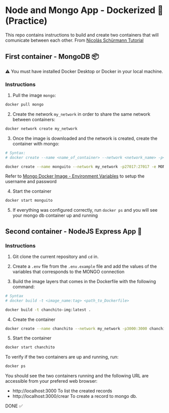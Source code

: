# Node and Mongo App - Dockerized 🐳 (Practice)

This repo contains instructions to build and create two containers that will comunicate between each other. From [Nicolás Schürmann Tutorial](https://www.youtube.com/watch?v=4Dko5W96WHg)

## First container - MongoDB 📦

⚠️ You must have installed Docker Desktop or Docker in your local machine. 

### Instructions

1. Pull the image `mongo`:
```bash
docker pull mongo
```

2. Create the network `my_network` in order to share the same network between containers:

```bash
docker network create my_network 
```

3. Once the image is downloaded and the network is created, create the container with mongo:
```bash
# Syntax:
# docker create --name <name_of_container> --network <network_name> -p<host_port:container_port> -e MONGO_INITDB_ROOT_USERNAME=<mongo_username> -e MONGO_INITDB_ROOT_PASSWORD=<mongo_password>

docker create --name monguito --network my_network -p27017:27017 -e MONGO_INITDB_ROOT_USERNAME=diego -e MONGO_INITDB_ROOT_PASSWORD=password mongo
```

Refer to [Mongo Docker Image - Environment Variables](https://hub.docker.com/_/mongo) to setup the username and password

4. Start the container 
```bash
docker start monguito
```
5. If everything was configured correctly, run `docker ps` and you will see your mongo db container up and running

## Second container - NodeJS Express App 🎉

### Instructions

1. Git clone the current repository and `cd` in.

2. Create a `.env` file from the `.env.example` file and add the values of the variables that corresponds to the MONGO connection

3. Build the image layers that comes in the Dockerfile with the following command:
```bash
# Syntax
# docker build -t <image_name:tag> <path_to_Dockerfile>

docker build -t chanchito-img:latest .
```

4. Create the container
```bash
docker create --name chanchito --network my_network -p3000:3000 chanchito-img:latest
```

5. Start the container
```bash
docker start chanchito
```

To verify if the two containers are up and running, run:
```bash
docker ps
```

You should see the two containers running and the following URL are accessible from your prefered web browser:

- http://localhost:3000 To list the created records
- http://localhost:3000/crear To create a record to mongo db.

DONE ✅
